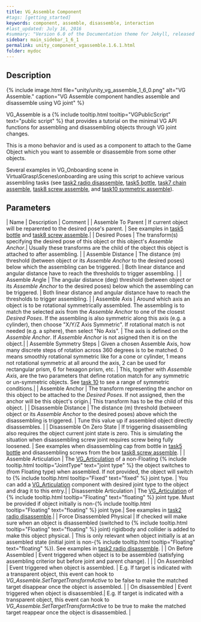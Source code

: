 ```yaml
---
title: VG_Assemble Component
#tags: [getting_started]
keywords: component, assemble, disassemble, interaction
#last_updated: July 16, 2016
#summary: "Version 6.0 of the Documentation theme for Jekyll, released July 4, 2016, implements relative links so you can view the files offline or on any server without configuring urls and baseurls. Additionally, you can store pages in subdirectories. Templates for alerts and images are available."
sidebar: main_sidebar_1_6_1
permalink: unity_component_vgassemble.1.6.1.html
folder: mydoc
---
```


## Description 

{% include image.html file="unity/unity_vg_assemble_1_6_0.png" alt="VG Assemble." caption="VG Assemble component handles assemble and disassemble using VG joint" %}

VG_Assemble is a {% include tooltip.html tooltip="VGPublicScript" text="public script" %} that provides a tutorial on the minimal VG API functions for assembling and disassembling objects through VG joint changes. 

This is a mono behavior and is used as a component to attach to the Game Object which you want to assemble or disassemble from some other objects.  

Several examples in VG_Onboarding scene in VirtualGrasp\Scenes\onboarding are using this script to achieve various assembling tasks (see [task2 radio disassemble](unity_vgonboarding_task2.1.6.1.html), [task5 bottle](unity_vgonboarding_task5.1.6.1.html), [task7 chain assemble](unity_vgonboarding_task7.1.6.1.html), [task8 screw assemble](unity_vgonboarding_task8.1.6.1.html), and [task10 symmetric assemble](unity_vgonboarding_task10.1.6.1.html)). 

## Parameters

| Name | Description | Comment |
| Assemble To Parent | If current object will be reparented to the desired pose's parent. | See examples in [task5 bottle](unity_vgonboarding_task5.1.6.1.html) and [task8 screw assemble](unity_vgonboarding_task8.1.6.1.html).|
| Desired Poses | The transform(s) specifying the desired pose of this object or this object's _Assemble Anchor_.| Usually these transforms are the child of the object this object is attached to after assembling. |
| Assemble Distance | The distance (m) threshold (between object or its _Assemble Anchor_ to the desired poses) below which the assembling can be triggered. | Both linear distance and angular distance have to reach the thresholds to trigger assembling. |
| Assemble Angle | The angular distance (deg) threshold (between object or its _Assemble Anchor_ to the desired poses) below which the assembling can be triggered.  | Both linear distance and angular distance have to reach the thresholds to trigger assembling.  |
| Assemble Axis | Around which axis an object is to be rotational symmetrically assembled. The assembling is to match the selected axis from the _Assemble Anchor_ to one of the closest _Desired Poses_. If the assembling is also symmetric along this axis (e.g. a cylinder), then choose "X/Y/Z Axis Symmetric". If rotational match is not needed (e.g. a sphere), then select "No Axis". | The axis is defined on the _Assemble Anchor_. If _Assemble Anchor_ is not asigned then it is on the object.|
| Assemble Symmetry Steps | Given a chosen Assemble Axis, how many discrete steps of rotation across 360 degrees is to be matched. 0 means smoothly rotational symmetric like for a cone or cylinder, 1 means not rotational symmetric at all around the axis, 2 can be used for rectangular prism, 6 for hexagon prism, etc. | This, together with _Assemble Axis_, are the two parameters that define rotation match for any symmetric or un-symmetric objects. See [task 10](unity_vgonboarding_task10.1.6.1.html) to see a range of symmetric conditions.|
| Assemble Anchor | The transform representing the anchor on this object to be attached to the _Desired Poses_. If not assigned, then the anchor will be this object's origin.| This transform has to be the child of this object. |
| Disassemble Distance | The distance (m) threshold (between object or its _Assemble Anchor_ to the desired poses) above which the disassembling is triggered.  | Tune this value up if assembled object directly disassembles. |
| Disassemble On Zero State | If triggering disassembling also requires the object current joint state is zero. This is simulating the situation when disassembling screw joint requires screw being fully loosened. | See examples when disassembling cap from bottle in [task5 bottle](unity_vgonboarding_task5.1.6.1.html) and disassembling screws from the box [task8 screw assemble](unity_vgonboarding_task8.1.6.1.html). |
| Assemble Articulation | The [VG_Articulation](unity_component_vgarticulation.1.6.1.html) of a non-Floating {% include tooltip.html tooltip="JointType" text="joint type" %} the object switches to (from Floating type) when assembled. If not provided, the object will switch to {% include tooltip.html tooltip="Fixed" text="fixed" %} joint type.  | You can add a [VG_Articulation](unity_component_vgarticulation.1.6.1.html) component with desired joint type to the object and drag it to this entry.|
| Disassemble Articulation | The [VG_Articulation](unity_component_vgarticulation.1.6.1.html) of {% include tooltip.html tooltip="Floating" text="floating" %} joint type. Must be provided if object initially is non-{% include tooltip.html tooltip="Floating" text="floating" %} joint type.| See examples in [task2 radio disassemble](unity_vgonboarding_task2.1.6.1.html).|
| Force Disassembled Physical | If checked will make sure when an object is disassembled (switched to {% include tooltip.html tooltip="Floating" text="floating" %} joint) rigidbody and collider is added to make this object physical. | This is only relevant when object initially is at an assembled state (initial joint is non-{% include tooltip.html tooltip="Floating" text="floating" %}). See examples in [task2 radio disassemble](unity_vgonboarding_task2.1.6.1.html).  |
| On Before Assembled | Event triggered when object is to be assembled (satisfying assembling criterior but before joint and parent change). |  |
| On Assembled | Event triggered when object is assembled. | E.g. If target is indicated with a transparent object, this event can hook to _VG_Assemble.SetTargetTransformActive_ to be false to make the matched target disappear once the object is assembled. |
| On disassembled | Event triggered when object is disassembled.| E.g. If target is indicated with a transparent object, this event can hook to _VG_Assemble.SetTargetTransformActive_ to be true to make the matched target reappear once the object is disassembled. |

